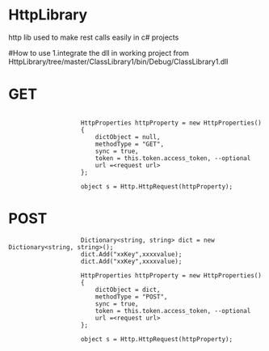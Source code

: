 # HttpLibrary
http lib used to make rest calls easily in  c# projects

#How to use
1.integrate the dll in working project from HttpLibrary/tree/master/ClassLibrary1/bin/Debug/ClassLibrary1.dll

# GET
```

                    HttpProperties httpProperty = new HttpProperties()
                    {
                        dictObject = null,
                        methodType = "GET",
                        sync = true,
                        token = this.token.access_token, --optional
                        url =<request url>
                    };

                    object s = Http.HttpRequest(httpProperty);
```

# POST

```
                    Dictionary<string, string> dict = new Dictionary<string, string>();
                    dict.Add("xxKey",xxxxvalue);
                    dict.Add("xxKey",xxxxvalue);
                            
                    HttpProperties httpProperty = new HttpProperties()
                    {
                        dictObject = dict,
                        methodType = "POST",
                        sync = true,
                        token = this.token.access_token, --optional
                        url =<request url>
                    };

                    object s = Http.HttpRequest(httpProperty);
```

